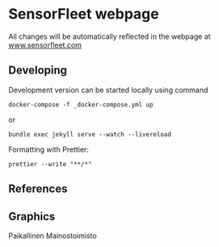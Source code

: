 # SensorFleet webpage

All changes will be automatically reflected in the webpage at
www.sensorfleet.com

## Developing

Development version can be started locally using command

`docker-compose -f _docker-compose.yml up`

or

`bundle exec jekyll serve --watch --livereload`

Formatting with Prettier:

`prettier --write "**/*"`

## References

## Graphics

Paikallinen Mainostoimisto
